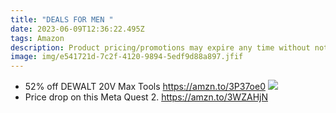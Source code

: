 ```yaml
---
title: "DEALS FOR MEN "
date: 2023-06-09T12:36:22.495Z
tags: Amazon
description: Product pricing/promotions may expire any time without notice.
image: img/e541721d-7c2f-4120-9894-5edf9d88a897.jfif
---
```

<!--StartFragment-->

* 5﻿2% off  DEWALT 20V Max Tools https://amzn.to/3P37oe0 ![](blob:https://web.whatsapp.com/3b47a3b7-70b2-4ca8-9c9d-a500b2cded92)
*  Price drop on this Meta Quest 2. https://amzn.to/3WZAHjN

<!--EndFragment-->